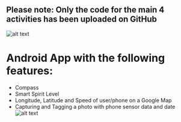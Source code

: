 ## Please note: Only the code for the main 4 activities has been uploaded on GitHub <br/>
![alt text](https://github.com/EvanPl/Compass_Android_App_with_Extra_Functionalities/blob/main/Images/Logo.PNG)
# Android App with the following features:
- Compass
- Smart Spirit Level
- Longitude, Latitude and Speed of user/phone on a Google Map
- Capturing and Tagging a photo with phone sensor data and date
![alt text](https://github.com/EvanPl/Compass_Android_App_with_Extra_Functionalities/blob/main/Images/App.png)

